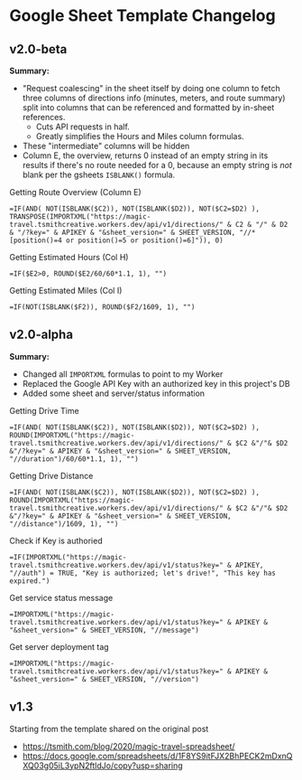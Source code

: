 # Google Sheet Template Changelog

## v2.0-beta

**Summary:**

- "Request coalescing" in the sheet itself by doing one column to fetch three
  columns of directions info (minutes, meters, and route summary) split into
  columns that can be referenced and formatted by in-sheet references.
  - Cuts API requests in half.
  - Greatly simplifies the Hours and Miles column formulas.
- These "intermediate" columns will be hidden
- Column E, the overview, returns 0 instead of an empty string in its results if
  there's no route needed for a 0, because an empty string is _not_ blank per
  the gsheets `ISBLANK()` formula.

Getting Route Overview (Column E)

```
=IF(AND( NOT(ISBLANK($C2)), NOT(ISBLANK($D2)), NOT($C2=$D2) ), TRANSPOSE(IMPORTXML("https://magic-travel.tsmithcreative.workers.dev/api/v1/directions/" & C2 & "/" & D2 & "/?key=" & APIKEY & "&sheet_version=" & SHEET_VERSION, "//*[position()=4 or position()=5 or position()=6]")), 0)
```

Getting Estimated Hours (Col H)

```
=IF($E2>0, ROUND($E2/60/60*1.1, 1), "")
```

Getting Estimated Miles (Col I)

```
=IF(NOT(ISBLANK($F2)), ROUND($F2/1609, 1), "")
```

## v2.0-alpha

**Summary:**

- Changed all `IMPORTXML` formulas to point to my Worker
- Replaced the Google API Key with an authorized key in this project's DB
- Added some sheet and server/status information

Getting Drive Time

```
=IF(AND( NOT(ISBLANK($C2)), NOT(ISBLANK($D2)), NOT($C2=$D2) ), ROUND(IMPORTXML("https://magic-travel.tsmithcreative.workers.dev/api/v1/directions/" & $C2 &"/"& $D2 &"/?key=" & APIKEY & "&sheet_version=" & SHEET_VERSION, "//duration")/60/60*1.1, 1), "")
```

Getting Drive Distance

```
=IF(AND( NOT(ISBLANK($C2)), NOT(ISBLANK($D2)), NOT($C2=$D2) ), ROUND(IMPORTXML("https://magic-travel.tsmithcreative.workers.dev/api/v1/directions/" & $C2 &"/"& $D2 &"/?key=" & APIKEY & "&sheet_version=" & SHEET_VERSION, "//distance")/1609, 1), "")
```

Check if Key is authoried

```
=IF(IMPORTXML("https://magic-travel.tsmithcreative.workers.dev/api/v1/status?key=" & APIKEY, "//auth") = TRUE, "Key is authorized; let's drive!", "This key has expired.")
```

Get service status message

```
=IMPORTXML("https://magic-travel.tsmithcreative.workers.dev/api/v1/status?key=" & APIKEY & "&sheet_version=" & SHEET_VERSION, "//message")
```

Get server deployment tag

```
=IMPORTXML("https://magic-travel.tsmithcreative.workers.dev/api/v1/status?key=" & APIKEY & "&sheet_version=" & SHEET_VERSION, "//version")
```

## v1.3

Starting from the template shared on the original post

- https://tsmith.com/blog/2020/magic-travel-spreadsheet/
- https://docs.google.com/spreadsheets/d/1F8YS9itFJX2BhPECK2mDxnQXQ03g05iL3ypN2ftldJo/copy?usp=sharing
